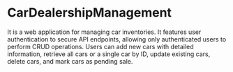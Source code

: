 # CarDealershipManagement
It is a web application for managing car inventories. It features user authentication to secure API endpoints, allowing only authenticated users to perform CRUD operations. Users can add new cars with detailed information, retrieve all cars or a single car by ID, update existing cars, delete cars, and mark cars as pending sale. 

